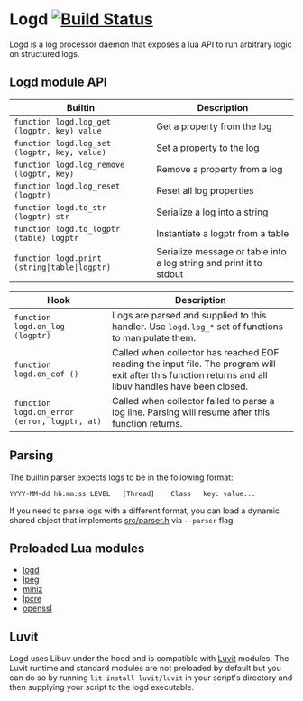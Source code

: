 # Logd [![Build Status](https://travis-ci.org/ernestrc/logd.svg)](https://travis-ci.org/ernestrc/logd)
Logd is a log processor daemon that exposes a lua API to run arbitrary logic on structured logs.

## Logd module API
| Builtin | Description |
| --- | --- |
| `function logd.log_get (logptr, key) value` | Get a property from the log |
| `function logd.log_set (logptr, key, value)` | Set a property to the log |
| `function logd.log_remove (logptr, key)` | Remove a property from a log |
| `function logd.log_reset (logptr)` | Reset all log properties |
| `function logd.to_str (logptr) str` | Serialize a log into a string |
| `function logd.to_logptr (table) logptr` | Instantiate a logptr from a table |
| `function logd.print (string\|table\|logptr)` | Serialize message or table into a log string and print it to stdout |

| Hook | Description |
| --- | --- |
| `function logd.on_log (logptr)` | Logs are parsed and supplied to this handler. Use `logd.log_*` set of functions to manipulate them. |
| `function logd.on_eof ()` | Called when collector has reached EOF reading the input file. The program will exit after this function returns and all libuv handles have been closed.  |
| `function logd.on_error (error, logptr, at)` | Called when collector failed to parse a log line. Parsing will resume after this function returns. |

## Parsing
The builtin parser expects logs to be in the following format:
```
YYYY-MM-dd hh:mm:ss	LEVEL	[Thread]	Class	key: value...
```
If you need to parse logs with a different format, you can load a dynamic shared object that implements [src/parser.h](src/parser.h)  via `--parser` flag.

## Preloaded Lua modules
- [logd](#logd-module-api)
- [lpeg](http://www.inf.puc-rio.br/~roberto/lpeg/)
- [miniz](https://github.com/luvit/luvi/blob/master/src/lminiz.c) 
- [lpcre](https://github.com/rrthomas/lrexlib)
- [openssl](https://github.com/zhaozg/lua-openssl)

## Luvit
Logd uses Libuv under the hood and is compatible with [Luvit](https://luvit.io) modules. The Luvit runtime and standard modules are not preloaded by default but you can do so by running `lit install luvit/luvit` in your script's directory and then supplying your script to the logd executable.
